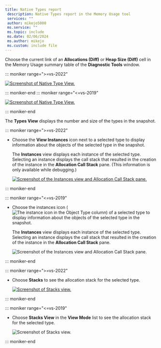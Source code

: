 ```yaml
---
title: Native Types report
 description: Native Types report in the Memory Usage tool
 services: ""
 author: mikejo5000
 ms.service: ""
 ms.topic: include
 ms.date: 02/06/2024
 ms.author: mikejo
 ms.custom: include file
---
```


Choose the current link of an **Allocations (Diff)** or **Heap Size (Diff)** cell in the Memory Usage summary table of the **Diagnostic Tools** window.

::: moniker range=">=vs-2022"

[![Screenshot of Native Type View.](../media/vs-2022/dbgdiag-mem-native-types-view.png)](../media/vs-2022/dbgdiag-mem-native-types-view.png#lightbox)

::: moniker-end
::: moniker range="<=vs-2019"

[![Screenshot of Native Type View.](../media/vs-2019/dbgdiag-mem-native-types-view.png)](../media/vs-2019/dbgdiag-mem-native-types-view.png#lightbox)

::: moniker-end

The **Types View** displays the number and size of the types in the snapshot.

::: moniker range=">=vs-2022"

- Choose the **View Instances** icon next to a selected type to display information about the objects of the selected type in the snapshot.

     The **Instances** view displays each instance of the selected type. Selecting an instance displays the call stack that resulted in the creation of the instance in the **Allocation Call Stack** pane. (This information is only available while debugging.)

     [![Screenshot of the Instances view and Allocation Call Stack pane.](../media/vs-2022/dbgdiag-mem-native-instances.png)](../media/vs-2022/dbgdiag-mem-native-instances.png#lightbox)

::: moniker-end

::: moniker range="<=vs-2019"

- Choose the instances icon (![The instance icon in the Object Type column](../media/dbg-mma-instances-icon.png "DBG_MMA_InstancesIcon")) of a selected type to display information about the objects of the selected type in the snapshot.

     The **Instances** view displays each instance of the selected type. Selecting an instance displays the call stack that resulted in the creation of the instance in the **Allocation Call Stack** pane.

     ![Screenshot of the Instances view and Allocation Call Stack pane.](../media/vs-2019/dbgdiag-mem-native-instances.png)

::: moniker-end

::: moniker range=">=vs-2022"

- Choose **Stacks** to see the allocation stack for the selected type.

     [![Screenshot of Stacks view.](../media/vs-2022/dbgdiag-mem-native-stacks-view.png)](../media/vs-2022/dbgdiag-mem-native-stacks-view.png#lightbox)

::: moniker-end

::: moniker range="<=vs-2019"

- Choose **Stacks View** in the **View Mode** list to see the allocation stack for the selected type.

     ![Screenshot of Stacks view.](../media/vs-2019/dbgdiag-mem-native-stacks-view.png)

::: moniker-end